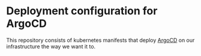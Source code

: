 # Deployment configuration for ArgoCD

This repository consists of kubernetes manifests that deploy [ArgoCD](https://argo-cd.readthedocs.io/en/stable/) on our infrastructure the way we want it to.

